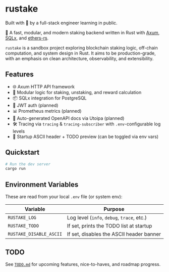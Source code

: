# rustake
Built with 💙 by a full-stack engineer learning in public.

🚀 A fast, modular, and modern staking backend written in Rust with [Axum](https://github.com/tokio-rs/axum), [SQLx](https://github.com/launchbadge/sqlx), and [ethers-rs](https://github.com/gakonst/ethers-rs).

`rustake` is a sandbox project exploring blockchain staking logic, off-chain computation, and system design in Rust. It aims to be production-grade, with an emphasis on clean architecture, observability, and extensibility.

## Features

- 🌐 Axum HTTP API framework
- 🧠 Modular logic for staking, unstaking, and reward calculation
- 📦 SQLx integration for PostgreSQL
- 🔐 JWT auth (planned)
- 📊 Prometheus metrics (planned)
- 📜 Auto-generated OpenAPI docs via Utoipa (planned)
- 🛠️ Tracing via `tracing` & `tracing-subscriber` with `.env`-configurable log levels
- 🎨 Startup ASCII header + TODO preview (can be toggled via env vars)

## Quickstart

```bash
# Run the dev server
cargo run
```

## Environment Variables

These are read from your local `.env` file (or system env):

| Variable                 | Purpose                                      |
|--------------------------|----------------------------------------------|
| `RUSTAKE_LOG`            | Log level (`info`, `debug`, `trace`, etc.)  |
| `RUSTAKE_TODO`           | If set, prints the TODO list at startup     |
| `RUSTAKE_DISABLE_ASCII` | If set, disables the ASCII header banner     |

## TODO

See [`TODO.md`](./TODO.md) for upcoming features, nice-to-haves, and roadmap progress.

